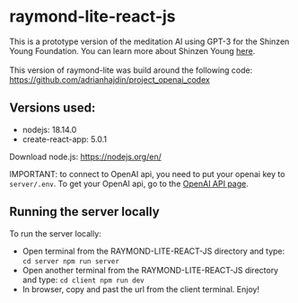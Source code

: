 # raymond-lite-react-js

This is a prototype version of the meditation AI using GPT-3 for the Shinzen Young Foundation. You can learn more about Shinzen Young [here](https://unifiedmindfulness.com/team/shinzen-young-2/).
\
\
This version of raymond-lite was build around the following code: https://github.com/adrianhajdin/project_openai_codex

## Versions used:
- nodejs: 18.14.0
- create-react-app: 5.0.1

Download node.js: https://nodejs.org/en/

IMPORTANT: to connect to OpenAI api, you need to put your openai key to `server/.env`. To get your OpenAI api, go to the [OpenAI API page](https://openai.com/api/).

## Running the server locally

To run the server locally:
- Open terminal from the RAYMOND-LITE-REACT-JS directory and type:
``
cd server
npm run server
``
- Open another terminal from the RAYMOND-LITE-REACT-JS directory and type:
``
cd client
npm run dev
``
- In browser, copy and past the url from the client terminal. Enjoy!